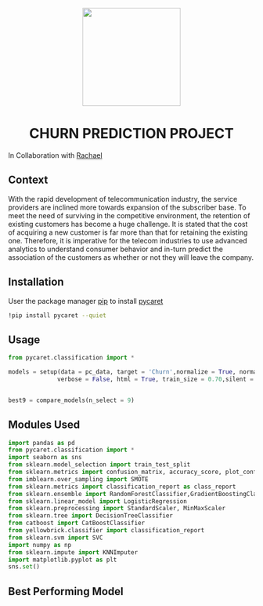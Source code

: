 
<p align="center"> <img src="https://www.flaticon.com/svg/vstatic/svg/3447/3447965.svg?token=exp=1619095259~hmac=8ee4de4b8ce9f513569bee3658c9b12e" width="200" /> </p>
<h1 align="center"> CHURN PREDICTION PROJECT </h1>

In Collaboration with [Rachael](https://github.com/Bamy-dev)  

## Context
With the rapid development of telecommunication industry, the service providers are inclined more towards expansion of the subscriber base. To meet the need of surviving in the competitive environment, the retention of existing customers has become a huge challenge. It is stated that the cost of acquiring a new customer is far more than that for retaining the existing one. Therefore, it is imperative for the telecom industries to use advanced analytics to understand consumer behavior and in-turn predict the association of the customers as whether or not they will leave the company.


## Installation


User the package manager [pip](https://pip.pypa.io/en/stable/) to install [pycaret](https://pycaret.org/)

```bash
!pip install pycaret --quiet
```
## Usage
```python
from pycaret.classification import *

models = setup(data = pc_data, target = 'Churn',normalize = True, normalize_method = 'minmax',transformation = True,
              verbose = False, html = True, train_size = 0.70,silent = True, session_id = 100, numeric_features = ['ContractRenewal', 'CustServCalls'])


best9 = compare_models(n_select = 9)
```

## Modules Used
```python
import pandas as pd
from pycaret.classification import *
import seaborn as sns
from sklearn.model_selection import train_test_split
from sklearn.metrics import confusion_matrix, accuracy_score, plot_confusion_matrix
from imblearn.over_sampling import SMOTE 
from sklearn.metrics import classification_report as class_report
from sklearn.ensemble import RandomForestClassifier,GradientBoostingClassifier,ExtraTreesClassifier
from sklearn.linear_model import LogisticRegression
from sklearn.preprocessing import StandardScaler, MinMaxScaler
from sklearn.tree import DecisionTreeClassifier
from catboost import CatBoostClassifier
from yellowbrick.classifier import classification_report
from sklearn.svm import SVC
import numpy as np
from sklearn.impute import KNNImputer
import matplotlib.pyplot as plt
sns.set()
```

## Best Performing Model
[](SourceImages/ChurnExtraTreesTrain.PNG)
[](SourceImages/ChurnExtraTreesTest.PNG)



